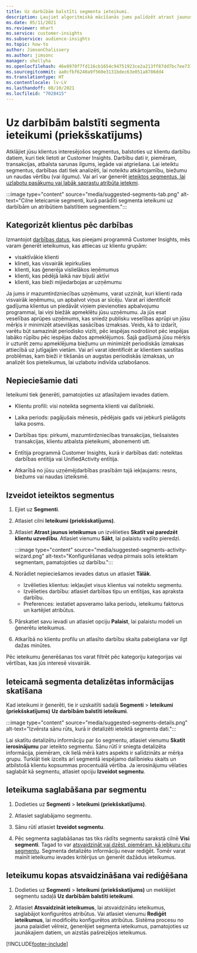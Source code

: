 ```yaml
---
title: Uz darbībām balstīti segmenta ieteikumi.
description: Ļaujiet algoritmiskā mācīšanās jums palīdzēt atrast jaunus un aizraujošus segmentus, kas balstīti uz klientu darbību.
ms.date: 05/11/2021
ms.reviewer: mhart
ms.service: customer-insights
ms.subservice: audience-insights
ms.topic: how-to
author: JimsonChalissery
ms.author: jimsonc
manager: shellyha
ms.openlocfilehash: 46e8970f7fd116cb1654c94751923ce2a213ff87dd7bc7ee731a62bbd0093513
ms.sourcegitcommit: aa0cfbf6240a9f560e3131bdec63e051a8786dd4
ms.translationtype: HT
ms.contentlocale: lv-LV
ms.lasthandoff: 08/10/2021
ms.locfileid: "7028415"
---
```

# <a name="suggested-segments-based-on-activity-data-preview"></a>Uz darbībām balstīti segmenta ieteikumi (priekšskatījums)

Atklājiet jūsu klientus interesējošos segmentus, balstoties uz klientu darbību datiem, kuri tiek lietoti ar Customer Insights. Darbību dati ir, piemēram, transakcijas, atbalsta sarunas ilgums, iegāde vai atgriešana. Lai ieteiktu segmentus, darbības dati tiek analizēti, lai noteiktu atkārtojamību, biežumu un naudas vērtību (vai ilgumu). Vai arī var ģenerēt [ieteiktos segmentus, lai uzlabotu pasākumu vai labāk saprastu atribūta ietekmi](suggested-segments.md).

:::image type="content" source="media/suggested-segments-tab.png" alt-text="Cilne Ieteicamie segmenti, kurā parādīti segmenta ieteikumi uz darbībām un atribūtiem balstītiem segmentiem.":::

## <a name="categorize-customers-by-activity"></a>Kategorizēt klientus pēc darbības

Izmantojot [darbības datus](activities.md), kas pieejami programmā Customer Insights, mēs varam ģenerēt ieteikumus, kas attiecas uz klientu grupām:

- visaktīvākie klienti 
- klineti, kas visvairāk iepirkušies 
- klienti, kas ģenerēja vislielākos ieņēmumus 
- klienti, kas pēdējā laikā nav bijuši aktīvi 
- klienti, kas bieži mijiedarbojas ar uzņēmumu  

Ja jums ir mazumtirdzniecības uzņēmums, varat uzzināt, kuri klienti rada visvairāk ieņēmumu, un apbalvot viņus ar sīcēju. Varat arī identificēt gadījuma klientus un piedāvāt viņiem pievienoties apbalvojumu programmai, lai viņi biežāk apmeklētu jūsu uzņēmumu.
Ja jūs esat veselības aprūpes uzņēmums, kas sniedz publisku veselības aprūpi un jūsu mērķis ir minimizēt atsevišķas sasācības izmaksas. Veids, kā to izdarīt, varētu būt samazināt periodisko vizīti, pēc iespējas nodrošinot pēc iespējas labāko rūpību pēc iespējas dažos apmeklējumos. Šajā gadījumā jūsu mērķis ir uzturēt zemu apmeklējuma biežumu un minimizēt periodiskās izmaksas attiecībā uz jutīgajām vietām. Vai arī varat identificēt ar klientiem saistītas problēmas, kam bieži ir tikšanās un augstas periodiskās izmaksas, un analizēt šos pieteikumus, lai uzlabotu indivīda uzlabošanos. 

## <a name="required-data"></a>Nepieciešamie dati

Ieteikumi tiek ģenerēti, pamatojoties uz atlasītajiem ievades datiem. 

- Klientu profili: visi noteikta segmenta klienti vai dalībnieki. 

- Laika periods: pagājušais mēnesis, pēdējais gads vai jebkurš pielāgots laika posms.

- Darbības tips: pirkumi, mazumtirdzniecības transakcijas, tiešsaistes transakcijas, klientu atbalsta pieteikumi, abonementi utt.  

- Entītija programmā Customer Insights, kurā ir darbības dati: noteiktas darbības entītija vai UnifiedActivity entītija. 

- Atkarībā no jūsu uzņēmējdarbības prasībām tajā iekļaujams: resns, biežums vai naudas izteiksmē.

## <a name="generate-suggested-segments"></a>Izveidot ieteiktos segmentus

1. Ejiet uz **Segmenti**.

1. Atlasiet cilni **Ieteikumi (priekšskatījums)**.

1. Atlasiet **Atrast jaunus ieteikumus** un izvēlieties **Skatīt vai paredzēt klientu uzvedību**. Atlasiet vienumu **Sākt**, lai palaistu vadīto pieredzi.

   :::image type="content" source="media/suggested-segments-activity-wizard.png" alt-text="Konfigurēšanas vedņa pirmais solis ieteiktam segmentam, pamatojoties uz darbību.":::

1. Norādiet nepieciešamos ievades datus un atlasiet **Tālāk**.

   - Izvēlieties klientus: iekļaujiet visus klientus vai noteiktu segmentu.
   - Izvēlieties darbību: atlasiet darbības tipu un entītijas, kas apraksta darbību.
   - Preferences: iestatiet apsveramo laika periodu, ieteikumu faktorus un kartējiet atribūtus.

1. Pārskatiet savu ievadi un atlasiet opciju **Palaist**, lai palaistu modeli un ģenerētu ieteikumus.

1. Atkarībā no klientu profilu un atlasīto darbību skaita pabeigšana var ilgt dažas minūtes. 

Pēc ieteikumu ģenerēšanas tos varat filtrēt pēc kategoriju kategorijas vai vērtības, kas jūs interesē visvairāk. 

## <a name="view-details-of-a-suggested-segment"></a>Ieteicamā segmenta detalizētas informācijas skatīšana

Kad ieteikumi ir ģenerēti, tie ir uzskaitīti sadaļā **Segmenti** > **Ieteikumi (priekšskatījums)** **Uz darbībām balstīti ieteikumi**.

:::image type="content" source="media/suggested-segments-details.png" alt-text="Izvērsta sānu rūts, kurā ir detalizēti ieteiktā segmenta dati.":::

Lai skatītu detalizētu informāciju par šo segmentu, atlasiet vienumu **Skatīt ierosinājumu** par ieteikto segmentu. Sānu rūtī ir sniegta detalizēta informācija, piemēram, cik lielā mērā katrs aspekts ir salīdzināts ar mērķa grupu. Turklāt tiek izcelts arī segmentā iespējamo dalībnieku skaits un atbilstošā klientu kopsummas procentuālā vērtība. Ja ierosinājumu vēlaties saglabāt kā segmentu, atlasiet opciju **Izveidot segmentu**.    

## <a name="save-a-suggestion-as-a-segment"></a>Ieteikuma saglabāšana par segmentu

1. Dodieties uz **Segmenti** > **Ieteikumi (priekšskatījums)**.

1. Atlasiet saglabājamo segmentu. 

1. Sānu rūtī atlasiet **Izveidot segmentu**. 

1. Pēc segmenta saglabāšanas tas tiks rādīts segmentu sarakstā cilnē **Visi segmenti**. Tagad to var [atsvaidzināt vai dzēst, piemēram, kā jebkuru citu segmentu](segments.md). Segmenta detalizēto informāciju nevar rediģēt. Tomēr varat mainīt ieteikumu ievades kritērijus un ģenerēt dažādus ieteikumus.

## <a name="refresh-or-edit-a-set-of-suggestions"></a>Ieteikumu kopas atsvaidzināšana vai rediģēšana

1. Dodieties uz **Segmenti** > **Ieteikumi (priekšskatījums)** un meklējiet segmentu sadaļā **Uz darbībām balstīti ieteikumi**.

1. Atlasiet **Atsvaidzināt ieteikumus**, lai atsvaidzinātu ieteikumus, saglabājot konfigurētos atribūtus. Vai atlasiet vienumu **Rediģēt ieteikumus**, lai modificētu konfigurētos atribūtus. Sistēma procesu no jauna palaidiet vēlreiz, ģenerējiet segmenta ieteikumus, pamatojoties uz jaunākajiem datiem, un aizstās pašreizējos ieteikumus.

[!INCLUDE[footer-include](../includes/footer-banner.md)]
